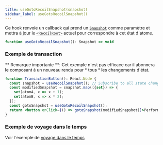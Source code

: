 ```yaml
---
title: useGotoRecoilSnapshot(snapshot)
sidebar_label: useGotoRecoilSnapshot()
---
```


Ce hook renvoie un callback qui prend un [`Snapshot`](/docs_FR-fr/api-reference/core/Snapshot) comme paramètre et mettra à jour le [`<RecoilRoot>`](/docs_FR-fr/api-reference/core/RecoilRoot) actuel pour correspondre à cet état d'atome.

```jsx
function useGotoRecoilSnapshot(): Snapshot => void
```

### Exemple de transaction

** Remarque importante **: Cet exemple n'est pas efficace car il abonnera le composant à un nouveau rendu pour * tous * les changements d'état.

```jsx
function TransactionButton(): React.Node {
  const snapshot = useRecoilSnapshot(); // Subscribe to all state changes
  const modifiedSnapshot = snapshot.map(({set}) => {
    set(atomA, x => x + 1);
    set(atomB, x => x * 2);
  });
  const gotoSnapshot = useGotoRecoilSnapshot();
  return <button onClick={() => gotoSnapshot(modifiedSnapshot)}>Perform Transaction</button>;
}
```

### Exemple de voyage dans le temps

Voir l'exemple de [voyage dans le temps](/docs_FR-fr/guides/dev-tools#time-travel)